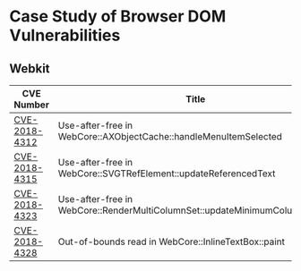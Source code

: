 # Case Study of Browser DOM Vulnerabilities

## Webkit

CVE Number | Title | Credit
---------- | ----- | ------
[CVE-2018-4312](./Webkit/CVE-2018-4312.md) | Use-after-free in WebCore::AXObjectCache::handleMenuItemSelected | ifratric
[CVE-2018-4315](./Webkit/CVE-2018-4315.md) | Use-after-free in WebCore::SVGTRefElement::updateReferencedText | ifratric
[CVE-2018-4323](./Webkit/CVE-2018-4323.md) | Use-after-free in WebCore::RenderMultiColumnSet::updateMinimumColumnHeight | ifratric
[CVE-2018-4328](./Webkit/CVE-2018-4328.md) | Out-of-bounds read in WebCore::InlineTextBox::paint | ifratric
